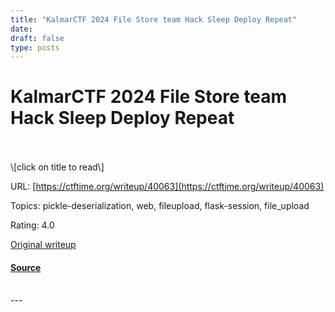 ```yaml
---
title: "KalmarCTF 2024 File Store team Hack Sleep Deploy Repeat"
date: 
draft: false
type: posts
---
```

# KalmarCTF 2024 File Store team Hack Sleep Deploy Repeat

<br/>

<br/>
\[click on title to read\]

URL: [https://ctftime.org/writeup/40063](https://ctftime.org/writeup/40063)

Topics: pickle-deserialization, web, fileupload, flask-session, file\_upload 

Rating: 4.0

[Original writeup](https://github.com/Berry-95/CTF-Writeups/tree/master/KalmarCTF_2024/web/File_Store)

#### [Source](https://ctftime.org/writeup/40063)

<br/>
---
